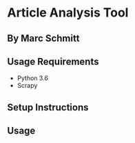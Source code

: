 # Article Analysis Tool
## By Marc Schmitt

## Usage Requirements
* Python 3.6
* Scrapy

## Setup Instructions

## Usage
